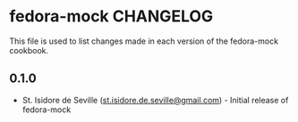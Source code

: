 fedora-mock CHANGELOG
=====================

This file is used to list changes made in each version of the fedora-mock
cookbook.

0.1.0
-----
- St. Isidore de Seville (st.isidore.de.seville@gmail.com) - Initial release of fedora-mock
